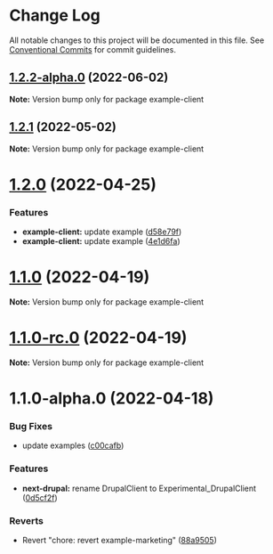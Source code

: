 # Change Log

All notable changes to this project will be documented in this file.
See [Conventional Commits](https://conventionalcommits.org) for commit guidelines.

## [1.2.2-alpha.0](https://github.com/chapter-three/next-drupal/compare/example-client@1.2.1...example-client@1.2.2-alpha.0) (2022-06-02)

**Note:** Version bump only for package example-client





## [1.2.1](https://github.com/chapter-three/next-drupal/compare/example-client@1.2.0...example-client@1.2.1) (2022-05-02)

**Note:** Version bump only for package example-client





# [1.2.0](https://github.com/chapter-three/next-drupal/compare/example-client@1.1.0...example-client@1.2.0) (2022-04-25)


### Features

* **example-client:** update example ([d58e79f](https://github.com/chapter-three/next-drupal/commit/d58e79f2b1f778d398e2cd6a4ecf0ea444ba276a))
* **example-client:** update example ([4e1d6fa](https://github.com/chapter-three/next-drupal/commit/4e1d6fa889ea137ae91ef730eab95602a73db862))





# [1.1.0](https://github.com/chapter-three/next-drupal/compare/example-client@1.1.0-rc.0...example-client@1.1.0) (2022-04-19)

**Note:** Version bump only for package example-client





# [1.1.0-rc.0](https://github.com/chapter-three/next-drupal/compare/example-client@1.1.0-alpha.0...example-client@1.1.0-rc.0) (2022-04-19)

**Note:** Version bump only for package example-client





# 1.1.0-alpha.0 (2022-04-18)


### Bug Fixes

* update examples ([c00cafb](https://github.com/chapter-three/next-drupal/commit/c00cafbf3c667265fd6f0478164808664f778433))


### Features

* **next-drupal:** rename DrupalClient to Experimental_DrupalClient ([0d5cf2f](https://github.com/chapter-three/next-drupal/commit/0d5cf2f44b503a2d8e61eee19146fd5b797356ab))


### Reverts

* Revert "chore: revert example-marketing" ([88a9505](https://github.com/chapter-three/next-drupal/commit/88a950508617e3e94a2b6504bb0ea95d7574c3b9))
